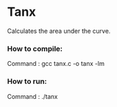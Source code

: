 # Tanx
Calculates the area under the curve.

### How to compile:
Command : gcc tanx.c -o tanx -lm

### How to run:
Command : ./tanx